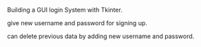 Building a GUI login System with Tkinter.

give new username and password for signing up.

can delete previous data by adding new username and password.
